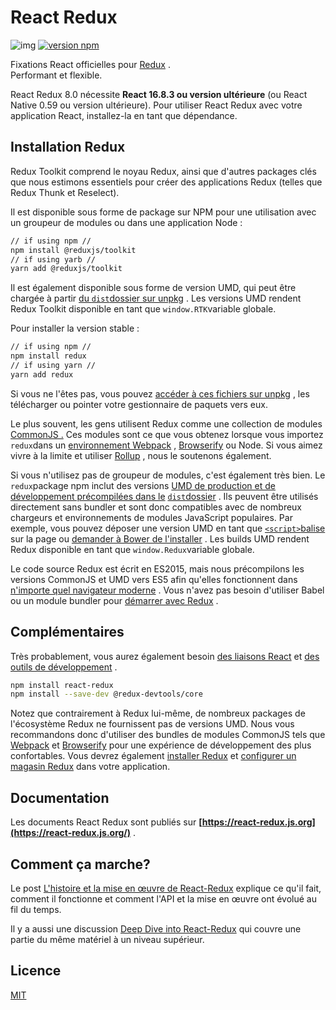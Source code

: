 ﻿# React Redux

![img](https://i.ibb.co/JmHT22y/react-redux.png)
[![version npm](https://camo.githubusercontent.com/85e203bef08d354ea64e21478acbb17bd2dc28f42b8a2281d19a9b92dfc06b47/68747470733a2f2f696d672e736869656c64732e696f2f6e706d2f762f72656163742d72656475782e7376673f7374796c653d666c61742d737175617265)](https://www.npmjs.com/package/react-redux)

Fixations React officielles pour [Redux](https://github.com/reduxjs/redux) .  
Performant et flexible.

React Redux 8.0 nécessite **React 16.8.3 ou version ultérieure** (ou React Native 0.59 ou version ultérieure).
Pour utiliser React Redux avec votre application React, installez-la en tant que dépendance.

## Installation Redux[](https://redux.js.org/introduction/installation#redux-toolkit "Lien direct vers la rubrique")

Redux Toolkit comprend le noyau Redux, ainsi que d'autres packages clés que nous estimons essentiels pour créer des applications Redux (telles que Redux Thunk et Reselect).

Il est disponible sous forme de package sur NPM pour une utilisation avec un groupeur de modules ou dans une application Node :

```bash
// if using npm //
npm install @reduxjs/toolkit
// if using yarb //
yarn add @reduxjs/toolkit
```

Il est également disponible sous forme de version UMD, qui peut être chargée à partir [du `dist`dossier sur unpkg](https://unpkg.com/@reduxjs/toolkit/dist/) . Les versions UMD rendent Redux Toolkit disponible en tant que `window.RTK`variable globale.

Pour installer la version stable :

```bash
// if using npm //
npm install redux
// if using yarn //
yarn add redux
```

Si vous ne l'êtes pas, vous pouvez [accéder à ces fichiers sur unpkg](https://unpkg.com/redux/) , les télécharger ou pointer votre gestionnaire de paquets vers eux.

Le plus souvent, les gens utilisent Redux comme une collection de modules [CommonJS .](http://www.commonjs.org/) Ces modules sont ce que vous obtenez lorsque vous importez `redux`dans un [environnement Webpack](https://webpack.js.org/) , [Browserify](http://browserify.org/) ou Node. Si vous aimez vivre à la limite et utiliser [Rollup](https://rollupjs.org/) , nous le soutenons également.

Si vous n'utilisez pas de groupeur de modules, c'est également très bien. Le `redux`package npm inclut des versions [UMD de production et de développement précompilées dans le](https://github.com/umdjs/umd) [`dist`dossier](https://unpkg.com/redux/dist/) . Ils peuvent être utilisés directement sans bundler et sont donc compatibles avec de nombreux chargeurs et environnements de modules JavaScript populaires. Par exemple, vous pouvez déposer une version UMD en tant que [`<script>`balise](https://unpkg.com/redux/dist/redux.js) sur la page ou [demander à Bower de l'installer](https://github.com/reduxjs/redux/pull/1181#issuecomment-167361975) . Les builds UMD rendent Redux disponible en tant que `window.Redux`variable globale.

Le code source Redux est écrit en ES2015, mais nous précompilons les versions CommonJS et UMD vers ES5 afin qu'elles fonctionnent dans [n'importe quel navigateur moderne](https://caniuse.com/#feat=es5) . Vous n'avez pas besoin d'utiliser Babel ou un module bundler pour [démarrer avec Redux](https://redux.js.org/introduction/examples#counter-vanilla) .

## Complémentaires

Très probablement, vous aurez également besoin [des liaisons React](https://github.com/reduxjs/react-redux) et [des outils de développement](https://github.com/reduxjs/redux-devtools) .

```bash
npm install react-redux
npm install --save-dev @redux-devtools/core
```

Notez que contrairement à Redux lui-même, de nombreux packages de l'écosystème Redux ne fournissent pas de versions UMD. Nous vous recommandons donc d'utiliser des bundles de modules CommonJS tels que [Webpack](https://webpack.js.org/) et [Browserify](http://browserify.org/) pour une expérience de développement des plus confortables.
Vous devrez également [installer Redux](https://redux.js.org/introduction/installation) et [configurer un magasin Redux](https://redux.js.org/recipes/configuring-your-store/) dans votre application.


## [](https://github.com/reduxjs/react-redux/blob/master/README.md#documentation)Documentation

Les documents React Redux sont publiés sur **[https://react-redux.js.org](https://react-redux.js.org/)** .

## [](https://github.com/reduxjs/react-redux/blob/master/README.md#how-does-it-work)Comment ça marche?

Le post [L'histoire et la mise en œuvre de React-Redux](https://blog.isquaredsoftware.com/2018/11/react-redux-history-implementation/) explique ce qu'il fait, comment il fonctionne et comment l'API et la mise en œuvre ont évolué au fil du temps.

Il y a aussi une discussion [Deep Dive into React-Redux](https://blog.isquaredsoftware.com/2019/06/presentation-react-redux-deep-dive/) qui couvre une partie du même matériel à un niveau supérieur.

## [](https://github.com/reduxjs/react-redux/blob/master/README.md#license)Licence

[MIT](https://github.com/reduxjs/react-redux/blob/master/LICENSE.md)

